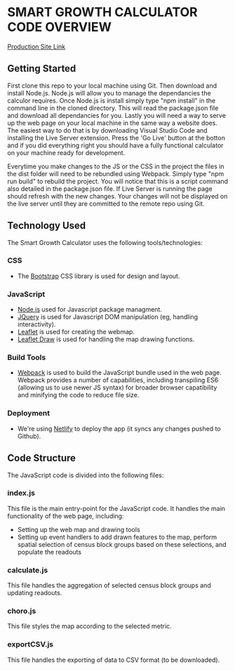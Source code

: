 # SMART GROWTH CALCULATOR CODE OVERVIEW

[Production Site Link](https://smartgrowthcalculator.netlify.app)

## Getting Started

First clone this repo to your local machine using Git. Then download and install Node.js. Node.js will allow you to manage the dependancies the calculor requires. Once Node.js is install simply type "npm install" in the command line in the cloned directory. This will read the package.json file and download all dependancies for you. Lastly you will need a way to serve up the web page on your local machine in the same way a website does. The easiest way to do that is by downloading Visual Studio Code and installing the Live Server extension. Press the 'Go Live' button at the botton and if you did everything right you should have a fully functional calculator on your machine ready for development.

Everytime you make changes to the JS or the CSS in the project the files in the dist folder will need to be rebundled using Webpack. Simply type "npm run build" to rebuild the project. You will notice that this is a script command also detailed in the package.json file. If Live Server is running the page should refresh with the new changes. Your changes will not be displayed on the live server until they are committed to the remote repo using Git.

## Technology Used

The Smart Growth Calculator uses the following tools/technologies:

### CSS

- The [Bootstrap](www.getbootstrap.com) CSS library is used for design and layout.

### JavaScript

- [Node.js](https://nodejs.org) used for Javascript package managment.
- [JQuery](https://jquery.com) is used for Javascript DOM manipulation (eg, handling interactivity).
- [Leaflet](https://leafletjs.com) is used for creating the webmap.
- [Leaflet Draw](http://leaflet.github.io/Leaflet.draw/docs/leaflet-draw-latest.html) is used for handling the map drawing functions.

### Build Tools

- [Webpack](https://webpack.js.org) is used to build the JavaScript bundle used in the web page. Webpack provides a number of capabilities, including transpiling ES6 (allowing us to use newer JS syntax) for broader browser capatibility and minifying the code to reduce file size.

### Deployment

- We're using [Netlify](https://netlify.com) to deploy the app (it syncs any changes pushed to Github).

## Code Structure

The JavaScript code is divided into the following files:

### index.js

This file is the main entry-point for the JavaScript code. It handles the main functionality of the web page, including:

- Setting up the web map and drawing tools
- Setting up event handlers to add drawn features to the map, perform spatial selection of census block groups based on these selections, and populate the readouts

### calculate.js

This file handles the aggregation of selected census block groups and updating readouts.

### choro.js

This file styles the map according to the selected metric.

### exportCSV.js

This file handles the exporting of data to CSV format (to be downloaded).
